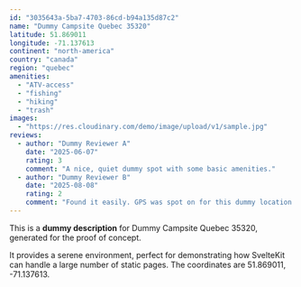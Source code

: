 ```yaml
---
id: "3035643a-5ba7-4703-86cd-b94a135d87c2"
name: "Dummy Campsite Quebec 35320"
latitude: 51.869011
longitude: -71.137613
continent: "north-america"
country: "canada"
region: "quebec"
amenities:
  - "ATV-access"
  - "fishing"
  - "hiking"
  - "trash"
images:
  - "https://res.cloudinary.com/demo/image/upload/v1/sample.jpg"
reviews:
  - author: "Dummy Reviewer A"
    date: "2025-06-07"
    rating: 3
    comment: "A nice, quiet dummy spot with some basic amenities."
  - author: "Dummy Reviewer B"
    date: "2025-08-08"
    rating: 2
    comment: "Found it easily. GPS was spot on for this dummy location."
---
```


This is a **dummy description** for Dummy Campsite Quebec 35320, generated for the proof of concept.

It provides a serene environment, perfect for demonstrating how SvelteKit can handle a large number of static pages. The coordinates are 51.869011, -71.137613.
